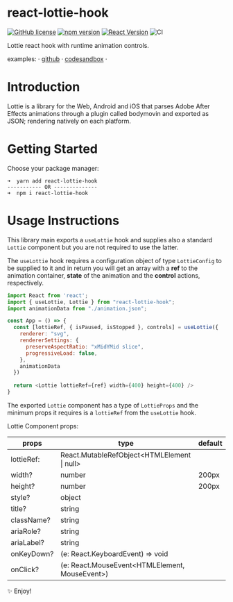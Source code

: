 # react-lottie-hook

[![GitHub license](https://img.shields.io/badge/license-MIT-blue.svg)](https://github.com/facebook/react/blob/master/LICENSE) [![npm version](https://img.shields.io/static/v1?label=npm&message=v0.0.5&color=informational)](https://www.npmjs.com/package/react-lottie-hook) [![React Version](https://img.shields.io/static/v1?label=react&message=^16.8.0&color=informational)](https://github.com/facebook/react/blob/master/CHANGELOG.md) ![CI](https://github.com/developertown/react-lottie-hook/workflows/Continuous%20Integration/badge.svg?branch=master)

Lottie react hook with runtime animation controls.

examples: &middot; [github](https://github.com/JaysQubeXon/react-lottie-hook-demo) &middot; [codesandbox](https://codesandbox.io/s/lottie-with-hooks-ft8dl) &middot;

# Introduction
Lottie is a library for the Web, Android and iOS that parses Adobe After Effects animations through a plugin called bodymovin and exported as JSON; rendering natively on each platform.

# Getting Started
Choose your package manager:

```
➜  yarn add react-lottie-hook
----------- OR --------------
➜  npm i react-lottie-hook
```

# Usage Instructions

This library main exports a `useLottie` hook and supplies also a standard `Lottie` component but you are not required to use the latter.

The `useLottie` hook requires a configuration object of type `LottieConfig` to be supplied to it and in return you will get an array with a **ref** to the animation container, **state** of the animation and the **control** actions, respectively. 

```javascript
import React from 'react';
import { useLottie, Lottie } from "react-lottie-hook";
import animationData from "./animation.json";

const App = () => {
  const [lottieRef, { isPaused, isStopped }, controls] = useLottie({
    renderer: "svg",
    rendererSettings: {
      preserveAspectRatio: "xMidYMid slice",
      progressiveLoad: false,
    },
    animationData
  })
  
  return <Lottie lottieRef={ref} width={400} height={400} />
}
```

The exported `Lottie` component has a type of `LottieProps` and the minimum props it requires is a `lottieRef` from the `useLottie` hook.

Lottie Component props:

| props | type | default |
| ---- | ---- | ---- |
| lottieRef: | React.MutableRefObject<HTMLElement \| null> | | 
| width? | number | 200px |
| height?| number | 200px |
| style? | object | |
| title? | string | |
| className? | string | |
| ariaRole? | string | |
| ariaLabel? | string | |
| onKeyDown? | (e: React.KeyboardEvent) => void | |
| onClick? | (e: React.MouseEvent<HTMLElement, MouseEvent>) | |

✨  Enjoy!